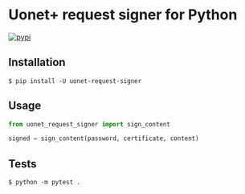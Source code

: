 # Uonet+ request signer for Python

[![pypi](https://img.shields.io/pypi/v/uonet-request-signer.svg?style=flat-square)](https://pypi.org/project/uonet-request-signer/)

## Installation

```console
$ pip install -U uonet-request-signer
```

## Usage

```python
from uonet_request_signer import sign_content

signed = sign_content(password, certificate, content)
```

## Tests

```console
$ python -m pytest .
```
